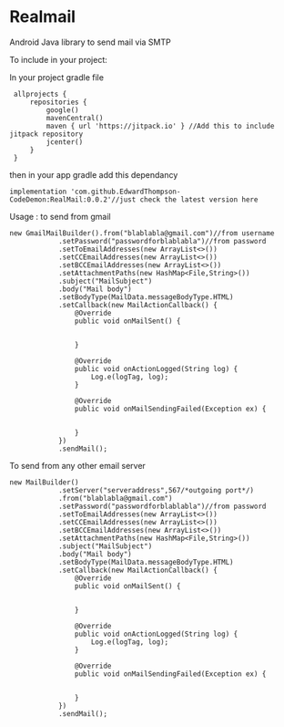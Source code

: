 # Realmail
 Android Java library to send mail via SMTP

To include in your project:

In your project gradle file 


     allprojects {
         repositories {
             google()
             mavenCentral()
             maven { url 'https://jitpack.io' } //Add this to include jitpack repository 
             jcenter() 
         }
     }

then in your app gradle add this dependancy
                             
    implementation 'com.github.EdwardThompson-CodeDemon:RealMail:0.0.2'//just check the latest version here


Usage :
to send from gmail


    new GmailMailBuilder().from("blablabla@gmail.com")//from username
                .setPassword("passwordforblablabla")//from password
                .setToEmailAddresses(new ArrayList<>())
                .setCCEmailAddresses(new ArrayList<>())
                .setBCCEmailAddresses(new ArrayList<>())
                .setAttachmentPaths(new HashMap<File,String>())
                .subject("MailSubject")
                .body("Mail body")
                .setBodyType(MailData.messageBodyType.HTML)
                .setCallback(new MailActionCallback() {
                    @Override
                    public void onMailSent() {


                    }

                    @Override
                    public void onActionLogged(String log) {
                        Log.e(logTag, log);
                    }

                    @Override
                    public void onMailSendingFailed(Exception ex) {


                    }
                })
                .sendMail();
                
   To send from any other email server 
      
    new MailBuilder()
                .setServer("serveraddress",567/*outgoing port*/)
                .from("blablabla@gmail.com")
                .setPassword("passwordforblablabla")//from password
                .setToEmailAddresses(new ArrayList<>())
                .setCCEmailAddresses(new ArrayList<>())
                .setBCCEmailAddresses(new ArrayList<>())
                .setAttachmentPaths(new HashMap<File,String>())
                .subject("MailSubject")
                .body("Mail body")
                .setBodyType(MailData.messageBodyType.HTML)
                .setCallback(new MailActionCallback() {
                    @Override
                    public void onMailSent() {


                    }

                    @Override
                    public void onActionLogged(String log) {
                        Log.e(logTag, log);
                    }

                    @Override
                    public void onMailSendingFailed(Exception ex) {


                    }
                })
                .sendMail();

